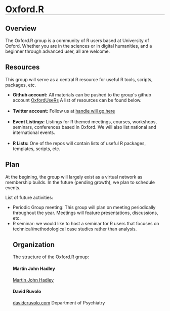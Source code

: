 <h1 style='border-bottom: 1px solid #696969;'> Oxford.R</h1>

## Overview

The Oxford.R group is a community of R users based at University of Oxford.
Whether you are in the sciences or in digital humanities, and a beginner through 
advanced user, all are welcome. 

## Resources

This group will serve as a central R resource for useful R tools, scripts, packages, 
etc.

<ul>
<li><b>Github account:</b> All materials can be pushed to the group's github
                            account <a href="https://github.com/OxfordUseRs/UseRs">OxfordUseRs</a>
                            A list of resources can be found below.
</li><br>
<li><b>Twitter account:</b> Follow us at <a href="#">handle will go here</a></li></br>
<li><b>Event Listings:</b> Listings for R themed meetings, courses, 
                                workshops, seminars, conferences based in Oxford. 
                                We will also list national and international events.
</li></br>
<li><b>R Lists:</b> One of the repos will contain lists of useful R packages, templates, scripts, etc.</li>
</ul>

## Plan

At the begining, the group will largely exist as a virtual network as membership builds. In the future (pending growth), we plan to schedule events.

List of future activities:

<ul>
	<li> Periodic Group meeting: This group will plan on meeting periodically throughout the year. Meetings will feature presentations, discussions, etc. </li>
	<li> R seminar: we would like to host a seminar for R users that focuses on technical/methodological case studies rather than analysis.</li>

## Organization

The structure of the Oxford.R group:

<h4>Martin John Hadley</h4>
<a href="http://users.ox.ac.uk/~ouit0409/index.shtml" target="_blank">Martin John Hadley</a><br>


<h4> David Ruvolo</h4>
<a href="http://www.davidcruvolo.com/" target="_blank">davidcruvolo.com</a>
Department of Psychiatry<br>

